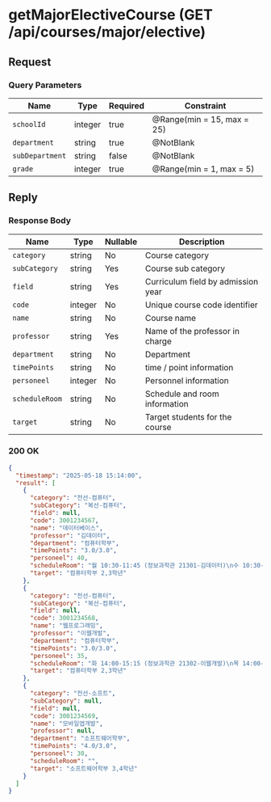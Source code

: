 # getMajorElectiveCourse (GET /api/courses/major/elective)

## Request

### Query Parameters

| Name            | Type    | Required | Constraint                 |
|-----------------|---------|----------|----------------------------|
| `schoolId`      | integer | true     | @Range(min = 15, max = 25) |
| `department`    | string  | true     | @NotBlank                  |
| `subDepartment` | string  | false    | @NotBlank                  |
| `grade`         | integer | true     | @Range(min = 1, max = 5)   |

## Reply

### Response Body

| Name           | Type    | Nullable | Description                        |
|----------------|---------|----------|------------------------------------| 
| `category`     | string  | No       | Course category                    |
| `subCategory`  | string  | Yes      | Course sub category                |
| `field`        | string  | Yes      | Curriculum field by admission year |
| `code`         | integer | No       | Unique course code identifier      |
| `name`         | string  | No       | Course name                        |
| `professor`    | string  | Yes      | Name of the professor in charge    |
| `department`   | string  | No       | Department                         |
| `timePoints`   | string  | No       | time / point information           |
| `personeel`    | integer | No       | Personnel information              |
| `scheduleRoom` | string  | No       | Schedule and room information      |
| `target`       | string  | No       | Target students for the course     |

### 200 OK

```json
{
  "timestamp": "2025-05-18 15:14:00",
  "result": [
    {
      "category": "전선-컴퓨터",
      "subCategory": "복선-컴퓨터",
      "field": null,
      "code": 3001234567,
      "name": "데이터베이스",
      "professor": "김데이터",
      "department": "컴퓨터학부",
      "timePoints": "3.0/3.0",
      "personeel": 40,
      "scheduleRoom": "월 10:30-11:45 (정보과학관 21301-김데이터)\n수 10:30-11:45 (정보과학관 21301-김데이터)",
      "target": "컴퓨터학부 2,3학년"
    },
    {
      "category": "전선-컴퓨터",
      "subCategory": "복선-컴퓨터",
      "field": null,
      "code": 3001234568,
      "name": "웹프로그래밍",
      "professor": "이웹개발",
      "department": "컴퓨터학부",
      "timePoints": "3.0/3.0",
      "personeel": 35,
      "scheduleRoom": "화 14:00-15:15 (정보과학관 21302-이웹개발)\n목 14:00-15:15 (정보과학관 21302-이웹개발)",
      "target": "컴퓨터학부 2,3학년"
    },
    {
      "category": "전선-소프트",
      "subCategory": null,
      "field": null,
      "code": 3001234569,
      "name": "모바일앱개발",
      "professor": null,
      "department": "소프트웨어학부",
      "timePoints": "4.0/3.0",
      "personeel": 30,
      "scheduleRoom": "",
      "target": "소프트웨어학부 3,4학년"
    }
  ]
}
```

